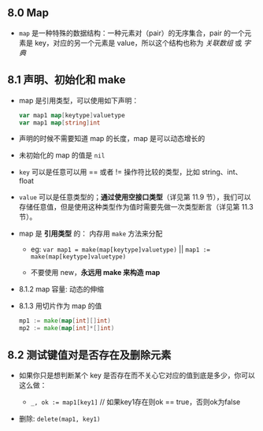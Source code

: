 ## 8.0 Map
* `map` 是一种特殊的数据结构：一种元素对（pair）的无序集合，pair 的一个元素是 key，对应的另一个元素是 value，所以这个结构也称为 _关联数组_ 或 _字典_


## 8.1 声明、初始化和 make
* map 是引用类型，可以使用如下声明：
    ```go
    var map1 map[keytype]valuetype
    var map1 map[string]int
    ```

* 声明的时候不需要知道 map 的长度，map 是可以动态增长的

* 未初始化的 map 的值是 `nil`

* `key` 可以是任意可以用 == 或者 != 操作符比较的类型，比如 string、int、float

* `value` 可以是任意类型的；__通过使用空接口类型__（详见第 11.9 节），我们可以存储任意值，但是使用这种类型作为值时需要先做一次类型断言（详见第 11.3 节）。

* map 是 __引用类型__ 的： 内存用 `make` 方法来分配
    * eg: `var map1 = make(map[keytype]valuetype)` || `map1 := make(map[keytype]valuetype)`

    * 不要使用 new，__永远用 make 来构造 map__

* 8.1.2 map 容量: 动态的伸缩

* 8.1.3 用切片作为 map 的值
    ```go
    mp1 := make(map[int][]int)
    mp2 := make(map[int]*[]int)
    ```


## 8.2 测试键值对是否存在及删除元素
* 如果你只是想判断某个 key 是否存在而不关心它对应的值到底是多少，你可以这么做：
    * `_, ok := map1[key1]` // 如果key1存在则ok == true，否则ok为false

* 删除: `delete(map1, key1)`
